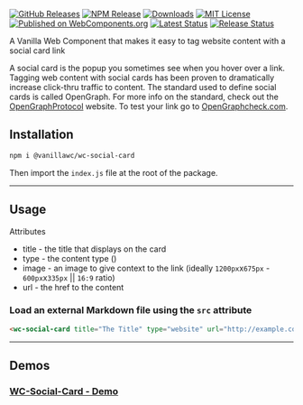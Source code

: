 [![GitHub Releases](https://img.shields.io/github/release/vanillawc/wc-social-card.svg)](https://github.com/vanillawc/wc-social-card/releases)
[![NPM Release](https://badgen.net/npm/v/@vanillawc/wc-social-card)](https://www.npmjs.com/package/@vanillawc/wc-social-card)
[![Downloads](https://badgen.net/npm/dt/@vanillawc/wc-social-card)](https://www.npmjs.com/package/@vanillawc/wc-social-card)
[![MIT License](https://img.shields.io/badge/license-MIT-blue.svg)](https://raw.githubusercontent.com/vanillawc/wc-social-card/master/LICENSE)
[![Published on WebComponents.org](https://img.shields.io/badge/webcomponents.org-published-blue.svg)](https://www.webcomponents.org/element/vanillawc/wc-social-card)
[![Latest Status](https://github.com/vanillawc/wc-social-card/workflows/Latest/badge.svg)](https://github.com/vanillawc/wc-social-card/actions)
[![Release Status](https://github.com/vanillawc/wc-social-card/workflows/Release/badge.svg)](https://github.com/vanillawc/wc-social-card/actions)

A Vanilla Web Component that makes it easy to tag website content with a social card link

A social card is the popup you sometimes see when you hover over a link. Tagging web content with social cards has been proven to dramatically increase click-thru traffic to content. The standard used to define social cards is called OpenGraph. For more info on the standard, check out the [OpenGraphProtocol][] website. To test your link go to [OpenGraphcheck.com][].

[OpenGraphProtocol]: https://ogp.me/
[OpenGraphcheck.com]: https://opengraphcheck.com/

## Installation

```sh
npm i @vanillawc/wc-social-card
```

Then import the `index.js` file at the root of the package.

-----

## Usage

Attributes

- title - the title that displays on the card
- type - the content type ()
- image - an image to give context to the link (ideally `1200px`x`675px` - `600px`x`335px` || `16:9` ratio)
- url - the href to the content

### Load an external Markdown file using the `src` attribute

```html
<wc-social-card title="The Title" type="website" url="http://example.com" image="http://example.com/images/image.jpg"></wc-social-card>
```

-----

## Demos

### [WC-Social-Card - Demo](https://vanillawc.github.io/wc-social-card/basic.html)
